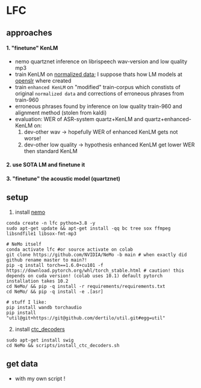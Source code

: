 # LFC 

## approaches
#### 1. "finetune" KenLM 
* nemo quartznet inference on librispeech wav-version and low quality mp3
* train KenLM on [normalized data](http://www.openslr.org/resources/11/librispeech-lm-norm.txt.gz); I suppose thats how LM models at [openslr](http://www.openslr.org/11/) where created
* train `enhanced KenLM` on "modified" train-corpus which constists of original `normalized data` and corrections of erroneous phrases from train-960
* erroneous phrases found by inference on low quality train-960 and alignment method (stolen from kaldi)
* evaluation: WER of ASR-system quartz+KenLM and quartz+enhanced-KenLM on: 
    1. dev-other wav -> hopefully WER of enhanced KenLM gets not worse!
    2. dev-other low quality -> hypothesis enhanced KenLM get lower WER then standard KenLM

#### 2. use SOTA LM and finetune it
 
#### 3. "finetune" the acoustic model (quartznet) 


## setup
1. install [nemo](https://github.com/NVIDIA/NeMo) 
```shell script
conda create -n lfc python=3.8 -y
sudo apt-get update && apt-get install -qq bc tree sox ffmpeg libsndfile1 libsox-fmt-mp3

# NeMo itself
conda activate lfc #or source activate on colab
git clone https://github.com/NVIDIA/NeMo -b main # when exactly did github rename master to main?!
pip -q install torch==1.6.0+cu101 -f https://download.pytorch.org/whl/torch_stable.html # caution! this depends on cuda version! (colab uses 10.1) default pytorch installation takes 10.2
cd NeMo/ && pip -q install -r requirements/requirements.txt
cd NeMo/ && pip -q install -e .[asr]

# stuff I like:
pip install wandb torchaudio
pip install "util@git+https://git@github.com/dertilo/util.git#egg=util"
```
2. install [ctc_decoders](https://github.com/NVIDIA/NeMo/blob/main/scripts/install_ctc_decoders.sh)
```shell script
sudo apt-get install swig
cd NeMo && scripts/install_ctc_decoders.sh
```

## get data
* with my own script !


